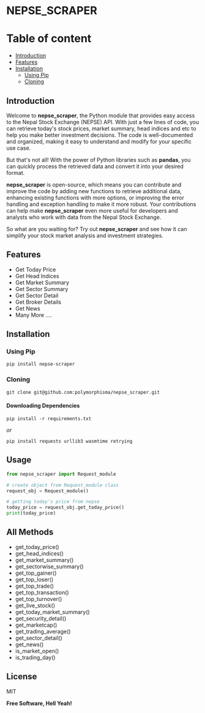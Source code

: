 # NEPSE_SCRAPER

# Table of content
- [Introduction](#introduction)
- [Features](#features)
- [Installation](#installation)
   - [Using Pip](#using-pip)
   - [Cloning](#cloning)


## Introduction
Welcome to **nepse_scraper**, the Python module that provides easy access to the Nepal Stock Exchange (NEPSE) API. With just a few lines of code, you can retrieve today's stock prices, market summary, head indices and etc to help you make better investment decisions. The code is well-documented and organized, making it easy to understand and modify for your specific use case.

But that's not all! With the power of Python libraries such as **pandas**, you can quickly process the retrieved data and convert it into your desired format.

**nepse_scraper** is open-source, which means you can contribute and improve the code by adding new functions to retrieve additional data, enhancing existing functions with more options, or improving the error handling and exception handling to make it more robust. Your contributions can help make **nepse_scraper** even more useful for developers and analysts who work with data from the Nepal Stock Exchange.

So what are you waiting for? Try out **nepse_scraper** and see how it can simplify your stock market analysis and investment strategies.


## Features
- Get Today Price
- Get Head Indices
- Get Market Summary
- Get Sector Summary
- Get Sector Detail
- Get Broker Details
- Get News
- Many More ....
<!-- - Get Top Gainer
- Get Top Loser
- Get Top Trade
- Get Top Transaction
- Get Top Turnover
- Get Today Market Summary
- Get Security Detail
- Get Marketcap
- Get Trading Average -->


## Installation

### Using Pip
```
pip install nepse-scraper
```
### Cloning 

```
git clone git@github.com:polymorphisma/nepse_scraper.git
```
#### Downloading Dependencies
```
pip install -r requirements.txt
```

_or_ 


```
pip install requests urllib3 wasmtime retrying
```

## Usage
```py
from nepse_scraper import Request_module

# create object from Request_module class
request_obj = Request_module()

# getting today's price from nepse
today_price = request_obj.get_today_price()
print(today_price)
```


## All Methods
- get_today_price() 
- get_head_indices() 
- get_market_summary()
- get_sectorwise_summary()
- get_top_gainer() 
- get_top_loser() 
- get_top_trade() 
- get_top_transaction()
- get_top_turnover() 
- get_live_stock()
- get_today_market_summary()
- get_security_detail()
- get_marketcap()
- get_trading_average()
- get_sector_detail()
- get_news()
- is_market_open()
- is_trading_day()


## License

MIT

**Free Software, Hell Yeah!**
